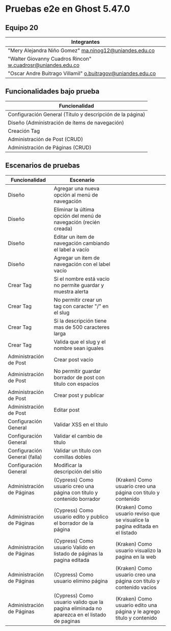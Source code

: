 # Pruebas e2e en Ghost 5.47.0

## Equipo 20
|Integrantes|
|-|
|"Mery Alejandra Niño Gomez" <ma.ninog12@uniandes.edu.co>|
|"Walter Giovanny Cuadros Rincon" <w.cuadrosr@uniandes.edu.co>|
|"Oscar Andre Buitrago Villamil" <o.buitragov@uniandes.edu.co>|

## Funcionalidades bajo prueba
| Funcionalidad |
| -- |
| Configuración General (Título y descripción de la página) |
| Diseño (Administración de ítems de navegación) |
| Creación Tag |
| Administración de Post (CRUD) |
| Administración de Páginas (CRUD) |

## Escenarios de pruebas

| Funcionalidad | Escenario | |
| -- | -- | -- |
| Diseño | Agregar una nueva opción al menú de navegación | |
| Diseño | Eliminar la última opción del menú de navegación (recién creada) | |
| Diseño | Editar un item de navegación cambiando el label a vacío | |
| Diseño | Agregar un item de navegación con el label vacío | |
| Crear Tag | Si el nombre está vacio no permite guardar y muestra alerta | |
| Crear Tag | No permitir crear un tag con caracter "/" en el slug | |
| Crear Tag | Si la descripción tiene mas de 500 caracteres larga | |
| Crear Tag | Valida que el slug y el nombre sean iguales | |
| Administración de Post | Crear post vacio | |
| Administración de Post | No permitir guardar borrador de post con titulo con espacios | |
| Administración de Post | Crear post y publicar | |
| Administración de Post | Editar post | |
| Configuración General | Validar XSS en el título | |
| Configuración General | Validar el cambio de título | |
| Configuración General (falla) | Validar un título con comillas dobles | |
| Configuración General | Modificar la descripción del sitio | |
| Administración de Páginas | (Cypress) Como usuario creo una página con titulo y contenido borrador  | (Kraken) Como usuario creo una página con titulo y contenido|
| Administración de Páginas | (Cypress) Como usuario edito y publico el borrador de la página | (Kraken) Como usuario reviso que se visualice la pagina editada en el listado|
| Administración de Páginas | (Cypress) Como usuario Valido en listado de páginas la pagina editada | (Kraken) Como usuario visualizo la pagina en la web|
| Administración de Páginas | (Cypress) Como usuario elimino página | (Kraken) Como usuario creo una página con titulo y contenido vacios|
| Administración de Páginas | (Cypress) Como usuario valido que la pagina eliminada no aparezca en el listado de paginas | (Kraken) Como usuario edito una página y le agrego titulo y contenido|






